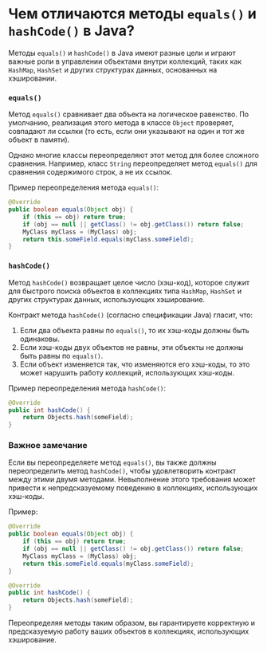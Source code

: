 # Чем отличаются методы `equals()` и `hashCode()` в Java?

Методы `equals()` и `hashCode()` в Java имеют разные цели и играют важные роли в управлении объектами внутри коллекций, таких как `HashMap`, `HashSet` и других структурах данных, основанных на хэшировании.

### `equals()`

Метод `equals()` сравнивает два объекта на логическое равенство. По умолчанию, реализация этого метода в классе `Object` проверяет, совпадают ли ссылки (то есть, если они указывают на один и тот же объект в памяти). 

Однако многие классы переопределяют этот метод для более сложного сравнения. Например, класс `String` переопределяет метод `equals()` для сравнения содержимого строк, а не их ссылок.

Пример переопределения метода `equals()`:
```java
@Override
public boolean equals(Object obj) {
    if (this == obj) return true;
    if (obj == null || getClass() != obj.getClass()) return false;
    MyClass myClass = (MyClass) obj;
    return this.someField.equals(myClass.someField);
}
```

### `hashCode()`

Метод `hashCode()` возвращает целое число (хэш-код), которое служит для быстрого поиска объектов в коллекциях типа `HashMap`, `HashSet` и других структурах данных, использующих хэширование.

Контракт метода `hashCode()` (согласно спецификации Java) гласит, что:
1. Если два объекта равны по `equals()`, то их хэш-коды должны быть одинаковы.
2. Если хэш-коды двух объектов не равны, эти объекты не должны быть равны по `equals()`.
3. Если объект изменяется так, что изменяются его хэш-коды, то это может нарушить работу коллекций, использующих хэш-коды.

Пример переопределения метода `hashCode()`:
```java
@Override
public int hashCode() {
    return Objects.hash(someField);
}
```

### Важное замечание

Если вы переопределяете метод `equals()`, вы также должны переопределить метод `hashCode()`, чтобы удовлетворить контракт между этими двумя методами. Невыполнение этого требования может привести к непредсказуемому поведению в коллекциях, использующих хэш-коды.

Пример:
```java
@Override
public boolean equals(Object obj) {
    if (this == obj) return true;
    if (obj == null || getClass() != obj.getClass()) return false;
    MyClass myClass = (MyClass) obj;
    return this.someField.equals(myClass.someField);
}

@Override
public int hashCode() {
    return Objects.hash(someField);
}
```

Переопределяя методы таким образом, вы гарантируете корректную и предсказуемую работу ваших объектов в коллекциях, использующих хэширование.